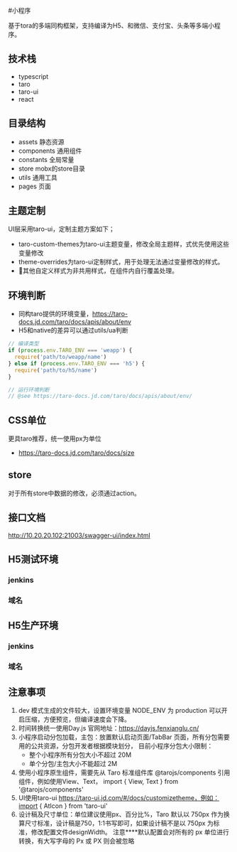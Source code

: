 #小程序

基于tora的多端同构框架，支持编译为H5、和微信、支付宝、头条等多端小程序。


## 技术栈
- typescript
- taro
- taro-ui
- react

## 目录结构
- assets 静态资源
- components 通用组件
- constants 全局常量
- store mobx的store目录
- utils 通用工具
- pages 页面


## 主题定制
UI层采用taro-ui，定制主题方案如下；
- taro-custom-themes为taro-ui主题变量，修改全局主题样，式优先使用这些变量修改
- theme-overrides为taro-ui定制样式，用于处理无法通过变量修改的样式。
- 其他自定义样式为非共用样式，在组件内自行覆盖处理。
  

## 环境判断
- 同构taro提供的环境变量，https://taro-docs.jd.com/taro/docs/apis/about/env
- H5和native的差异可以通过utils/ua判断

```javascript
// 编译类型
if (process.env.TARO_ENV === 'weapp') {
  require('path/to/weapp/name')
} else if (process.env.TARO_ENV === 'h5') {
  require('path/to/h5/name')
}

// 运行环境判断
// @see https://taro-docs.jd.com/taro/docs/apis/about/env/
```

## CSS单位
更具taro推荐，统一使用px为单位
- https://taro-docs.jd.com/taro/docs/size

## store
对于所有store中数据的修改，必须通过action。

## 接口文档
http://10.20.20.102:21003/swagger-ui/index.html


## H5测试环境

### jenkins
### 域名


## H5生产环境

### jenkins
### 域名



## 注意事项
1. dev 模式生成的文件较大，设置环境变量 NODE_ENV 为 production 可以开启压缩，方便预览，但编译速度会下降。
2. 时间转换统一使用Day.js 官网地址：https://dayjs.fenxianglu.cn/
3. 小程序启动分包加载，主包：放置默认启动页面/TabBar 页面，所有分包需要用的公共资源，分包开发者根据模块划分，
  目前小程序分包大小限制：
    -  整个小程序所有分包大小不超过 20M
    -  单个分包/主包大小不能超过 2M
4. 使用小程序原生组件，需要先从 Taro 标准组件库 @tarojs/components 引用组件，例如使用View、Text，
  import { View, Text } from '@tarojs/components'
5. UI使用taro-ui https://taro-ui.jd.com/#/docs/customizetheme，例如：import { AtIcon } from 'taro-ui'
6. 设计稿及尺寸单位：单位建议使用px、百分比%，Taro 默认以 750px 作为换算尺寸标准，设计稿是750，1:1书写即可，如果设计稿不是以 750px 为标准，修改配置文件designWidth。
  注意****默认配置会对所有的 px 单位进行转换，有大写字母的 Px 或 PX 则会被忽略
